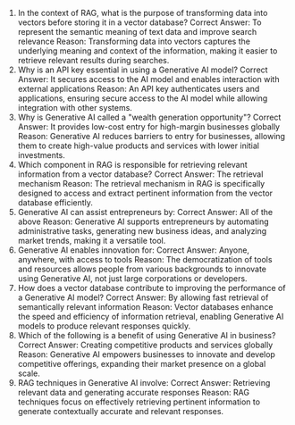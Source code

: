 1. In the context of RAG, what is the purpose of transforming data into vectors before storing it in a vector database?
Correct Answer: To represent the semantic meaning of text data and improve search relevance
Reason: Transforming data into vectors captures the underlying meaning and context of the information, making it easier to retrieve relevant results during searches.
2. Why is an API key essential in using a Generative AI model?
Correct Answer: It secures access to the AI model and enables interaction with external applications
Reason: An API key authenticates users and applications, ensuring secure access to the AI model while allowing integration with other systems.
3. Why is Generative AI called a "wealth generation opportunity"?
Correct Answer: It provides low-cost entry for high-margin businesses globally
Reason: Generative AI reduces barriers to entry for businesses, allowing them to create high-value products and services with lower initial investments.
4. Which component in RAG is responsible for retrieving relevant information from a vector database?
Correct Answer: The retrieval mechanism
Reason: The retrieval mechanism in RAG is specifically designed to access and extract pertinent information from the vector database efficiently.
5. Generative AI can assist entrepreneurs by:
Correct Answer: All of the above
Reason: Generative AI supports entrepreneurs by automating administrative tasks, generating new business ideas, and analyzing market trends, making it a versatile tool.
6. Generative AI enables innovation for:
Correct Answer: Anyone, anywhere, with access to tools
Reason: The democratization of tools and resources allows people from various backgrounds to innovate using Generative AI, not just large corporations or developers.
7. How does a vector database contribute to improving the performance of a Generative AI model?
Correct Answer: By allowing fast retrieval of semantically relevant information
Reason: Vector databases enhance the speed and efficiency of information retrieval, enabling Generative AI models to produce relevant responses quickly.
8. Which of the following is a benefit of using Generative AI in business?
Correct Answer: Creating competitive products and services globally
Reason: Generative AI empowers businesses to innovate and develop competitive offerings, expanding their market presence on a global scale.
9. RAG techniques in Generative AI involve:
Correct Answer: Retrieving relevant data and generating accurate responses
Reason: RAG techniques focus on effectively retrieving pertinent information to generate contextually accurate and relevant responses.